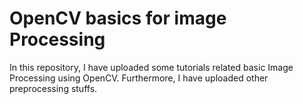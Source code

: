 # OpenCV basics for image Processing
In this repository, I have uploaded some tutorials related basic Image Processing using OpenCV.
Furthermore, I have uploaded other preprocessing stuffs.
